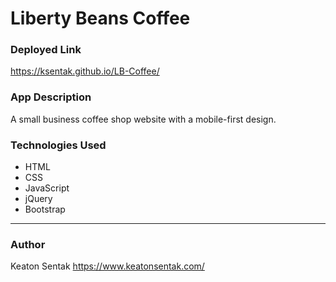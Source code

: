 # Liberty Beans Coffee

### Deployed Link
https://ksentak.github.io/LB-Coffee/

### App Description
A small business coffee shop website with a mobile-first design.

### Technologies Used
* HTML
* CSS
* JavaScript
* jQuery
* Bootstrap
---
### Author
Keaton Sentak
https://www.keatonsentak.com/